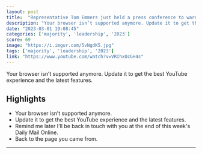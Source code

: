 ```yaml
---
layout: post
title:  "Representative Tom Emmers just held a press conference to warn the public about CBDCs. We ALL need to support this, and inform those listening that Bitcoin is the only alternative to CBDCs and therefore means Freedom."
description: "Your browser isn’t supported anymore. Update it to get the best YouTube experience and the latest features."
date: "2023-03-01 19:08:45"
categories: ['majority', 'leadership', '2023']
score: 69
image: "https://i.imgur.com/5vNgdK5.jpg"
tags: ['majority', 'leadership', '2023']
link: "https://www.youtube.com/watch?v=VRIhxOcGH4s"
---
```


Your browser isn’t supported anymore. Update it to get the best YouTube experience and the latest features.

## Highlights

- Your browser isn’t supported anymore.
- Update it to get the best YouTube experience and the latest features.
- Remind me later    I'll be back in touch with you at the end of this week's Daily Mail Online.
- Back to the page you came from.

---
